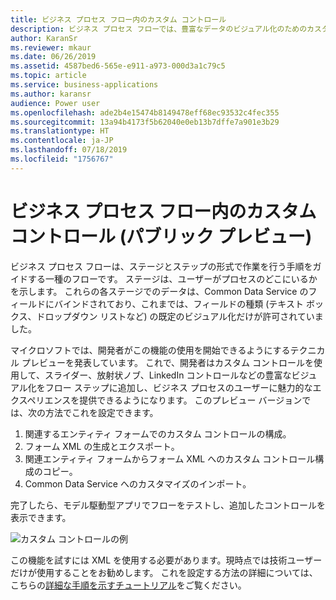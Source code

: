 ```yaml
---
title: ビジネス プロセス フロー内のカスタム コントロール
description: ビジネス プロセス フローでは、豊富なデータのビジュアル化のためのカスタム コントロールがサポートされます
author: KaranSr
ms.reviewer: mkaur
ms.date: 06/26/2019
ms.assetid: 4587bed6-565e-e911-a973-000d3a1c79c5
ms.topic: article
ms.service: business-applications
ms.author: karansr
audience: Power user
ms.openlocfilehash: ade2b4e15474b8149478eff68ec93532c4fec355
ms.sourcegitcommit: 13a94b4173f5b62040e0eb13b7dffe7a901e3b29
ms.translationtype: HT
ms.contentlocale: ja-JP
ms.lasthandoff: 07/18/2019
ms.locfileid: "1756767"
---
```

# <a name="custom-controls-in-business-process-flows-public-preview"></a>ビジネス プロセス フロー内のカスタム コントロール (パブリック プレビュー)

ビジネス プロセス フローは、ステージとステップの形式で作業を行う手順をガイドする一種のフローです。 ステージは、ユーザーがプロセスのどこにいるかを示します。 これらの各ステージでのデータは、Common Data Service のフィールドにバインドされており、これまでは、フィールドの種類 (テキスト ボックス、ドロップダウン リストなど) の既定のビジュアル化だけが許可されていました。

マイクロソフトでは、開発者がこの機能の使用を開始できるようにするテクニカル プレビューを発表しています。 これで、開発者はカスタム コントロールを使用して、スライダー、放射状ノブ、LinkedIn コントロールなどの豊富なビジュアル化をフロー ステップに追加し、ビジネス プロセスのユーザーに魅力的なエクスペリエンスを提供できるようになります。 このプレビュー バージョンでは、次の方法でこれを設定できます。

1. 関連するエンティティ フォームでのカスタム コントロールの構成。
1. フォーム XML の生成とエクスポート。
1. 関連エンティティ フォームからフォーム XML へのカスタム コントロール構成のコピー。
1. Common Data Service へのカスタマイズのインポート。

完了したら、モデル駆動型アプリでフローをテストし、追加したコントロールを表示できます。

![カスタム コントロールの例](media/custom-controls_01.png "カスタム コントロールの例")

この機能を試すには XML を使用する必要があります。現時点では技術ユーザーだけが使用することをお勧めします。 これを設定する方法の詳細については、こちらの[詳細な手順を示すチュートリアル](https://powerusers.microsoft.com/t5/Microsoft-Flow-Community-Blog/Preview-Custom-Controls-in-Business-Process-Flows/ba-p/263237)をご覧ください。
